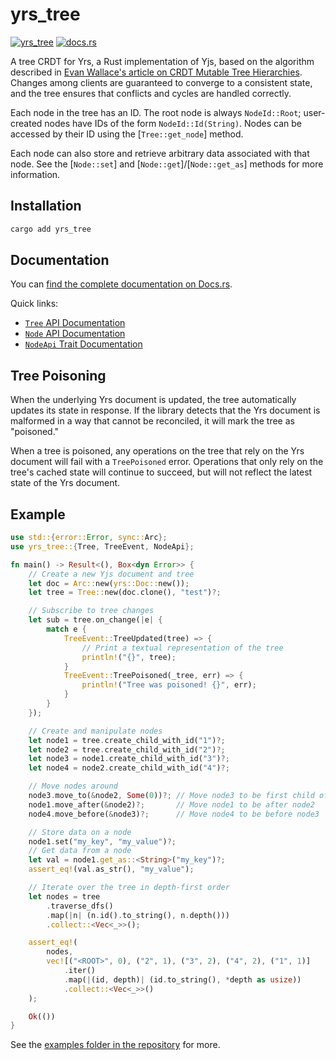 # yrs_tree

[![yrs_tree](https://img.shields.io/badge/dynamic/toml?url=https%3A%2F%2Fraw.githubusercontent.com%2FBinaryMuse%2Fyrs_tree%2Frefs%2Fheads%2Fmain%2FCargo.toml&query=%24.package.version&prefix=v&label=yrs_tree)](https://crates.io/crates/yrs_tree)
[![docs.rs](https://img.shields.io/docsrs/yrs_tree)](https://docs.rs/yrs_tree)

A tree CRDT for Yrs, a Rust implementation of Yjs, based on the algorithm described in [Evan Wallace's article on CRDT Mutable Tree Hierarchies](https://madebyevan.com/algos/crdt-mutable-tree-hierarchy/). Changes among clients are guaranteed to converge to a consistent state, and the tree ensures that conflicts and cycles are handled correctly.

Each node in the tree has an ID. The root node is always `NodeId::Root`; user-created nodes have IDs of the form `NodeId::Id(String)`. Nodes can be accessed by their ID using the [`Tree::get_node`] method.

Each node can also store and retrieve arbitrary data associated with that node. See the [`Node::set`] and [`Node::get`]/[`Node::get_as`] methods for more information.

## Installation

```bash
cargo add yrs_tree
```

## Documentation

You can [find the complete documentation on Docs.rs](https://docs.rs/yrs_tree/).

Quick links:

* [`Tree` API Documentation](https://docs.rs/yrs_tree/latest/yrs_tree/struct.Tree.html)
* [`Node` API Documentation](https://docs.rs/yrs_tree/latest/yrs_tree/struct.Node.html)
* [`NodeApi` Trait Documentation](https://docs.rs/yrs_tree/latest/yrs_tree/trait.NodeApi.html)

## Tree Poisoning

When the underlying Yrs document is updated, the tree automatically updates its state in response. If the library detects that the Yrs document is malformed in a way that cannot be reconciled, it will mark the tree as "poisoned."

When a tree is poisoned, any operations on the tree that rely on the Yrs document will fail with a `TreePoisoned` error. Operations that only rely on the tree's cached state will continue to succeed, but will not reflect the latest state of the Yrs document.

## Example

```rust
use std::{error::Error, sync::Arc};
use yrs_tree::{Tree, TreeEvent, NodeApi};

fn main() -> Result<(), Box<dyn Error>> {
    // Create a new Yjs document and tree
    let doc = Arc::new(yrs::Doc::new());
    let tree = Tree::new(doc.clone(), "test")?;

    // Subscribe to tree changes
    let sub = tree.on_change(|e| {
        match e {
            TreeEvent::TreeUpdated(tree) => {
                // Print a textual representation of the tree
                println!("{}", tree);
            }
            TreeEvent::TreePoisoned(_tree, err) => {
                println!("Tree was poisoned! {}", err);
            }
        }
    });

    // Create and manipulate nodes
    let node1 = tree.create_child_with_id("1")?;
    let node2 = tree.create_child_with_id("2")?;
    let node3 = node1.create_child_with_id("3")?;
    let node4 = node2.create_child_with_id("4")?;

    // Move nodes around
    node3.move_to(&node2, Some(0))?; // Move node3 to be first child of node2
    node1.move_after(&node2)?;       // Move node1 to be after node2
    node4.move_before(&node3)?;      // Move node4 to be before node3

    // Store data on a node
    node1.set("my_key", "my_value")?;
    // Get data from a node
    let val = node1.get_as::<String>("my_key")?;
    assert_eq!(val.as_str(), "my_value");

    // Iterate over the tree in depth-first order
    let nodes = tree
        .traverse_dfs()
        .map(|n| (n.id().to_string(), n.depth()))
        .collect::<Vec<_>>();

    assert_eq!(
        nodes,
        vec![("<ROOT>", 0), ("2", 1), ("3", 2), ("4", 2), ("1", 1)]
            .iter()
            .map(|(id, depth)| (id.to_string(), *depth as usize))
            .collect::<Vec<_>>()
    );

    Ok(())
}
```

See the [examples folder in the repository](https://github.com/BinaryMuse/yrs_tree/tree/main/examples) for more.
